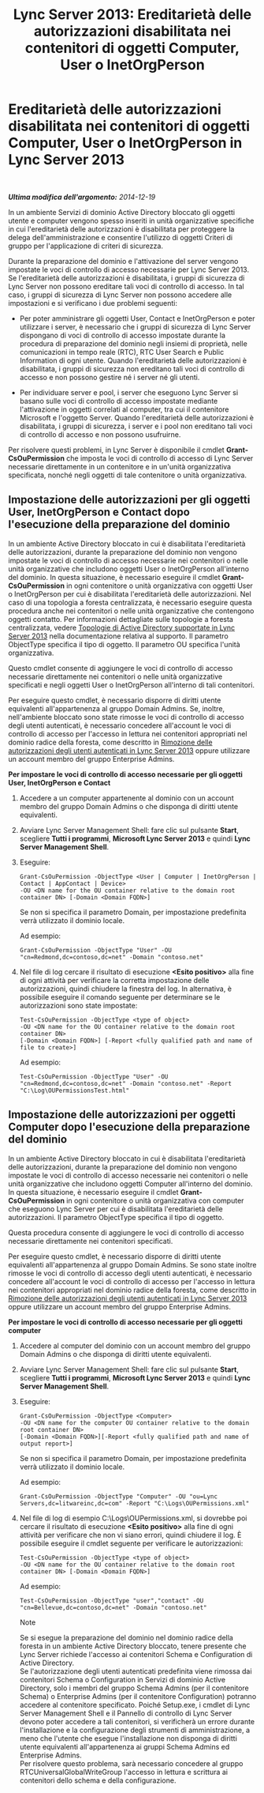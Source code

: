 ﻿---
title: 'Lync Server 2013: Ereditarietà delle autorizzazioni disabilitata nei contenitori di oggetti Computer, User o InetOrgPerson'
TOCTitle: Ereditarietà delle autorizzazioni disabilitata nei contenitori di oggetti Computer, User o InetOrgPerson
ms:assetid: c472ad21-a93d-4fcb-a3d9-60a2134a87fa
ms:mtpsurl: https://technet.microsoft.com/it-it/library/Gg412970(v=OCS.15)
ms:contentKeyID: 49301887
ms.date: 08/24/2015
mtps_version: v=OCS.15
ms.translationtype: HT
---

# Ereditarietà delle autorizzazioni disabilitata nei contenitori di oggetti Computer, User o InetOrgPerson in Lync Server 2013

 

_**Ultima modifica dell'argomento:** 2014-12-19_

In un ambiente Servizi di dominio Active Directory bloccato gli oggetti utente e computer vengono spesso inseriti in unità organizzative specifiche in cui l'ereditarietà delle autorizzazioni è disabilitata per proteggere la delega dell'amministrazione e consentire l'utilizzo di oggetti Criteri di gruppo per l'applicazione di criteri di sicurezza.

Durante la preparazione del dominio e l'attivazione del server vengono impostate le voci di controllo di accesso necessarie per Lync Server 2013. Se l'ereditarietà delle autorizzazioni è disabilitata, i gruppi di sicurezza di Lync Server non possono ereditare tali voci di controllo di accesso. In tal caso, i gruppi di sicurezza di Lync Server non possono accedere alle impostazioni e si verificano i due problemi seguenti:

  - Per poter amministrare gli oggetti User, Contact e InetOrgPerson e poter utilizzare i server, è necessario che i gruppi di sicurezza di Lync Server dispongano di voci di controllo di accesso impostate durante la procedura di preparazione del dominio negli insiemi di proprietà, nelle comunicazioni in tempo reale (RTC), RTC User Search e Public Information di ogni utente. Quando l'ereditarietà delle autorizzazioni è disabilitata, i gruppi di sicurezza non ereditano tali voci di controllo di accesso e non possono gestire né i server né gli utenti.

  - Per individuare server e pool, i server che eseguono Lync Server si basano sulle voci di controllo di accesso impostate mediante l'attivazione in oggetti correlati al computer, tra cui il contenitore Microsoft e l'oggetto Server. Quando l'ereditarietà delle autorizzazioni è disabilitata, i gruppi di sicurezza, i server e i pool non ereditano tali voci di controllo di accesso e non possono usufruirne.

Per risolvere questi problemi, in Lync Server è disponibile il cmdlet **Grant-CsOuPermission** che imposta le voci di controllo di accesso di Lync Server necessarie direttamente in un contenitore e in un'unità organizzativa specificata, nonché negli oggetti di tale contenitore o unità organizzativa.

## Impostazione delle autorizzazioni per gli oggetti User, InetOrgPerson e Contact dopo l'esecuzione della preparazione del dominio

In un ambiente Active Directory bloccato in cui è disabilitata l'ereditarietà delle autorizzazioni, durante la preparazione del dominio non vengono impostate le voci di controllo di accesso necessarie nei contenitori o nelle unità organizzative che includono oggetti User o InetOrgPerson all'interno del dominio. In questa situazione, è necessario eseguire il cmdlet **Grant-CsOuPermission** in ogni contenitore o unità organizzativa con oggetti User o InetOrgPerson per cui è disabilitata l'ereditarietà delle autorizzazioni. Nel caso di una topologia a foresta centralizzata, è necessario eseguire questa procedura anche nei contenitori o nelle unità organizzative che contengono oggetti contatto. Per informazioni dettagliate sulle topologie a foresta centralizzata, vedere [Topologie di Active Directory supportate in Lync Server 2013](lync-server-2013-supported-active-directory-topologies.md) nella documentazione relativa al supporto. Il parametro ObjectType specifica il tipo di oggetto. Il parametro OU specifica l'unità organizzativa.

Questo cmdlet consente di aggiungere le voci di controllo di accesso necessarie direttamente nei contenitori o nelle unità organizzative specificati e negli oggetti User o InetOrgPerson all'interno di tali contenitori.

Per eseguire questo cmdlet, è necessario disporre di diritti utente equivalenti all'appartenenza al gruppo Domain Admins. Se, inoltre, nell'ambiente bloccato sono state rimosse le voci di controllo di accesso degli utenti autenticati, è necessario concedere all'account le voci di controllo di accesso per l'accesso in lettura nei contenitori appropriati nel dominio radice della foresta, come descritto in [Rimozione delle autorizzazioni degli utenti autenticati in Lync Server 2013](lync-server-2013-authenticated-user-permissions-are-removed.md) oppure utilizzare un account membro del gruppo Enterprise Admins.

**Per impostare le voci di controllo di accesso necessarie per gli oggetti User, InetOrgPerson e Contact**

1.  Accedere a un computer appartenente al dominio con un account membro del gruppo Domain Admins o che disponga di diritti utente equivalenti.

2.  Avviare Lync Server Management Shell: fare clic sul pulsante **Start**, scegliere **Tutti i programmi**, **Microsoft Lync Server 2013** e quindi **Lync Server Management Shell**.

3.  Eseguire:
    
        Grant-CsOuPermission -ObjectType <User | Computer | InetOrgPerson | Contact | AppContact | Device> 
        -OU <DN name for the OU container relative to the domain root container DN> [-Domain <Domain FQDN>]
    
    Se non si specifica il parametro Domain, per impostazione predefinita verrà utilizzato il dominio locale.
    
    Ad esempio:
    
        Grant-CsOuPermission -ObjectType "User" -OU "cn=Redmond,dc=contoso,dc=net" -Domain "contoso.net"

4.  Nel file di log cercare il risultato di esecuzione **\<Esito positivo\>** alla fine di ogni attività per verificare la corretta impostazione delle autorizzazioni, quindi chiudere la finestra del log. In alternativa, è possibile eseguire il comando seguente per determinare se le autorizzazioni sono state impostate:
    
        Test-CsOuPermission -ObjectType <type of object> 
        -OU <DN name for the OU container relative to the domain root container DN> 
        [-Domain <Domain FQDN>] [-Report <fully qualified path and name of file to create>]
    
    Ad esempio:
    
        Test-CsOuPermission -ObjectType "User" -OU "cn=Redmond,dc=contoso,dc=net" -Domain "contoso.net" -Report "C:\Log\OUPermissionsTest.html"

## Impostazione delle autorizzazioni per oggetti Computer dopo l'esecuzione della preparazione del dominio

In un ambiente Active Directory bloccato in cui è disabilitata l'ereditarietà delle autorizzazioni, durante la preparazione del dominio non vengono impostate le voci di controllo di accesso necessarie nei contenitori o nelle unità organizzative che includono oggetti Computer all'interno del dominio. In questa situazione, è necessario eseguire il cmdlet **Grant-CsOuPermission** in ogni contenitore o unità organizzativa con computer che eseguono Lync Server per cui è disabilitata l'ereditarietà delle autorizzazioni. Il parametro ObjectType specifica il tipo di oggetto.

Questa procedura consente di aggiungere le voci di controllo di accesso necessarie direttamente nei contenitori specificati.

Per eseguire questo cmdlet, è necessario disporre di diritti utente equivalenti all'appartenenza al gruppo Domain Admins. Se sono state inoltre rimosse le voci di controllo di accesso degli utenti autenticati, è necessario concedere all'account le voci di controllo di accesso per l'accesso in lettura nei contenitori appropriati nel dominio radice della foresta, come descritto in [Rimozione delle autorizzazioni degli utenti autenticati in Lync Server 2013](lync-server-2013-authenticated-user-permissions-are-removed.md) oppure utilizzare un account membro del gruppo Enterprise Admins.

**Per impostare le voci di controllo di accesso necessarie per gli oggetti computer**

1.  Accedere al computer del dominio con un account membro del gruppo Domain Admins o che disponga di diritti utente equivalenti.

2.  Avviare Lync Server Management Shell: fare clic sul pulsante **Start**, scegliere **Tutti i programmi**, **Microsoft Lync Server 2013** e quindi **Lync Server Management Shell**.

3.  Eseguire:
    
        Grant-CsOuPermission -ObjectType <Computer> 
        -OU <DN name for the computer OU container relative to the domain root container DN> 
        [-Domain <Domain FQDN>][-Report <fully qualified path and name of output report>]
    
    Se non si specifica il parametro Domain, per impostazione predefinita verrà utilizzato il dominio locale.
    
    Ad esempio:
    
        Grant-CsOuPermission -ObjectType "Computer" -OU "ou=Lync Servers,dc=litwareinc,dc=com" -Report "C:\Logs\OUPermissions.xml"

4.  Nel file di log di esempio C:\\Logs\\OUPermissions.xml, si dovrebbe poi cercare il risultato di esecuzione **\<Esito positivo\>** alla fine di ogni attività per verificare che non vi siano errori, quindi chiudere il log. È possibile eseguire il cmdlet seguente per verificare le autorizzazioni:
    
        Test-CsOuPermission -ObjectType <type of object> 
        -OU <DN name for the OU container relative to the domain root container DN> [-Domain <Domain FQDN>]
    
    Ad esempio:
    
        Test-CsOuPermission -ObjectType "user","contact" -OU "cn=Bellevue,dc=contoso,dc=net" -Domain "contoso.net"
    

    > [!NOTE]
    > Se si esegue la preparazione del dominio nel dominio radice della foresta in un ambiente Active Directory bloccato, tenere presente che Lync Server richiede l'accesso ai contenitori Schema e Configuration di Active Directory.<BR>Se l'autorizzazione degli utenti autenticati predefinita viene rimossa dai contenitori Schema o Configuration in Servizi di dominio Active Directory, solo i membri del gruppo Schema Admins (per il contenitore Schema) o Enterprise Admins (per il contenitore Configuration) potranno accedere al contenitore specificato. Poiché Setup.exe, i cmdlet di Lync Server Management Shell e il Pannello di controllo di Lync Server devono poter accedere a tali contenitori, si verificherà un errore durante l'installazione e la configurazione degli strumenti di amministrazione, a meno che l'utente che esegue l'installazione non disponga di diritti utente equivalenti all'appartenenza ai gruppi Schema Admins ed Enterprise Admins.<BR>Per risolvere questo problema, sarà necessario concedere al gruppo RTCUniversalGlobalWriteGroup l'accesso in lettura e scrittura ai contenitori dello schema e della configurazione.


